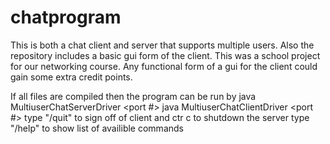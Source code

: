 chatprogram
===========

This is both a chat client and server that supports multiple users. Also the repository includes a basic gui form of the client.
This was a school project for our networking course.
  Any functional form of a gui for the client could gain some extra credit points.

If all files are compiled then the program can be run by 
java MultiuserChatServerDriver <port #>
java MultiuserChatClientDriver <host name ex localhost> <port #> <username>
type "/quit" to sign off of client and ctr c to shutdown the server
type "/help" to show list of availible commands
